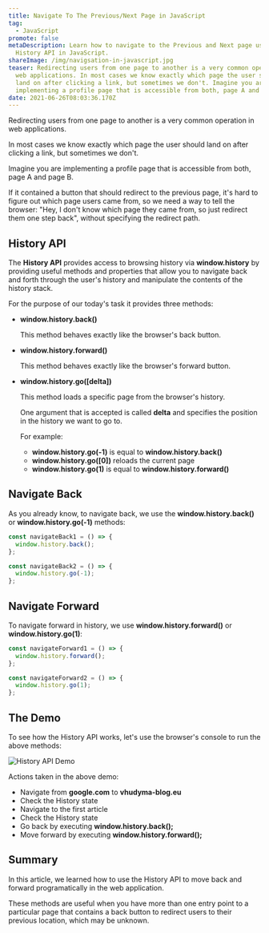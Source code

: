 ```yaml
---
title: Navigate To The Previous/Next Page in JavaScript
tag:
  - JavaScript
promote: false
metaDescription: Learn how to navigate to the Previous and Next page using the
  History API in JavaScript.
shareImage: /img/navigsation-in-javascript.jpg
teaser: Redirecting users from one page to another is a very common operation in
  web applications. In most cases we know exactly which page the user should
  land on after clicking a link, but sometimes we don't. Imagine you are
  implementing a profile page that is accessible from both, page A and page B...
date: 2021-06-26T08:03:36.170Z
---
```

Redirecting users from one page to another is a very common operation in web applications. 

In most cases we know exactly which page the user should land on after clicking a link, but sometimes we don't.

Imagine you are implementing a profile page that is accessible from both, page A and page B.

If it contained a button that should redirect to the previous page, it's hard to figure out which page users came from, so we need a way to tell the browser: "Hey, I don't know which page they came from, so just redirect them one step back", without specifying the redirect path.

## History API

The **History API** provides access to browsing history via **window.history** by providing useful methods and properties that allow you to navigate back and forth through the user's history and manipulate the contents of the history stack.

For the purpose of our today's task it provides three methods:

* **window.history.back()**

  This method behaves exactly like the browser's back button.
* **window.history.forward()**

  This method behaves exactly like the browser's forward button.
* **window.history.go(\[delta])**

  This method loads a specific page from the browser's history.

  One argument that is accepted is called **delta** and specifies the position in the history we want to go to.

  For example:

  * **window.history.go(-1)** is equal to **window.history.back()**
  * **window.history.go(\[0])** reloads the current page
  * **window.history.go(1)** is equal to **window.history.forward()**

## Navigate Back

As you already know, to navigate back, we use the **window.history.back()** or **window.history.go(-1)** methods:

```javascript
const navigateBack1 = () => {
  window.history.back();
};

const navigateBack2 = () => {
  window.history.go(-1);
};
```

## Navigate Forward

To navigate forward in history, we use **window.history.forward()** or **window.history.go(1)**:

```javascript
const navigateForward1 = () => {
  window.history.forward();
};

const navigateForward2 = () => {
  window.history.go(1);
};
```

## The Demo

To see how the History API works, let's use the browser's console to run the above methods:

![History API Demo](/img/history-api-demo.gif "History API Demo")

Actions taken in the above demo:

* Navigate from **google.com** to **vhudyma-blog.eu**
* Check the History state
* Navigate to the first article
* Check the History state
* Go back by executing **window.history.back();**
* Move forward by executing **window.history.forward();**

## Summary

In this article, we learned how to use the History API to move back and forward programatically in the web application.

These methods are useful when you have more than one entry point to a particular page that contains a back button to redirect users to their previous location, which may be unknown.